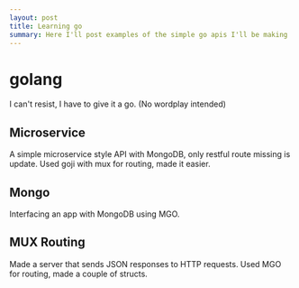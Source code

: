 ```yaml
---
layout: post
title: Learning go
summary: Here I'll post examples of the simple go apis I'll be making
---
```


# golang

I can't resist, I have to give it a go. (No wordplay intended)

## Microservice

A simple microservice style API with MongoDB, only restful route missing is update. Used goji with mux for routing, made it easier.

## Mongo

Interfacing an app with MongoDB using MGO.

## MUX Routing

Made a server that sends JSON responses to HTTP requests. Used MGO for routing, made a couple of structs.
